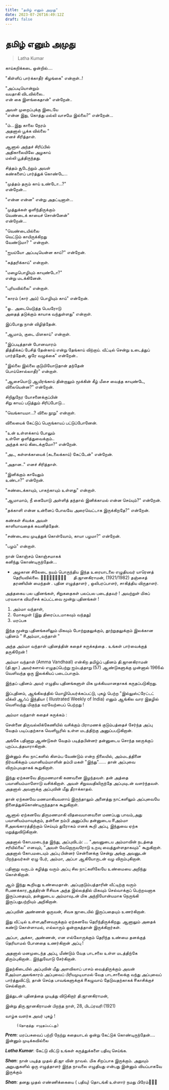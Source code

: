 ```yaml
---
title: "தமிழ் எனும் அமுது"
date: 2023-07-26T16:49:12Z
draft: false
---
```


# தமிழ் எனும் அமுது

> Latha Kumar

காய்கறிக்கடை ஒன்றில்....

"கிள்ளிப் பார்க்காதீர் கிழங்கை" என்றாள்..!

"அப்படியொன்றும்  
வயதாகி விடவில்லை..  
என் கை இளங்கைதான்" என்றேன்..

அவள் முறைப்புக்கு இடையே  
"என்ன இது, கொத்து மல்லி வாசமே இல்லை?" என்றேன்...

"ம்...இது காலை நேரம்  
அதனால் பூக்க வில்லை "  
எனச் சிரித்தாள்.

ஆனால் அந்தச் சிரிப்பில்  
அதிகாலையிலே அழகாய்  
மல்லி பூத்திருந்தது.

சித்தம் சூடேற்றும் அவள்  
கண்களைப் பார்த்துக் கொண்டே...

"முத்தம் தரும் காய் உண்டோ...?"  
என்றேன்...

"என்ன என்ன" என்று அதட்டினாள்...

"முத்துக்கள் ஒளிந்திருக்கும்  
வெண்டைக் காயைச் சொன்னேன்"  
என்றேன்...

"வெண்டையில்லை  
வெட்டும் காயிருக்கிறது  
வேண்டுமா? "  என்றாள்.

"ஐயய்யோ அப்படியென்ன காய்?" என்றேன்.

"கத்தரிக்காய்" என்றாள்.

"மழைபொழியும் காயுண்டோ?"  
என்று மடக்கினேன்.

"புரியவில்லை" என்றாள்.

"காரம் (கார் அம்)  பொழியும் காய்" என்றேன்.

"ஓ.. அடையெடுத்த பெயரோடு  
அதைத் தடுக்கும் காயாக வந்துள்ளது" என்றாள்.

இப்போது நான் விழித்தேன்.

"ஆமாம், குடை மிளகாய்" என்றாள்.

"இப்படித்தான்  போனவாரம்  
தித்திக்கப் பேசித் தேன்காய் என்று தேங்காய் விற்றாய். வீட்டில் சென்று உடைத்துப் பார்த்தேன், ஒரே வழுக்கை" என்றேன்..

"இல்லை இல்லை குடுமியோடுதான் தந்தேன்  
பொய்சொல்லாதீர்" என்றாள்.

"ஆசையொடு ஆயிரங்காய் தின்றாலும் மூக்கின் கீழ் மீசை வைத்த காயுண்டே, விலையென்ன?" என்றேன்.

சிறிதுநேர யோசனைக்குப்பின்  
சிறு காயப் படுத்தும் சிரிப்போடு...

"வெங்காயமா...? விலை நூறு" என்றாள்.

விலையைக் கேட்டுப் பெருங்காயப் பட்டுப்போனேன்.

"உன் உள்ளக்காய் போலும்  
உள்ளே ஒளித்துவைக்கும்..  
அந்தக் காய் கிடைக்குமோ?" என்றேன்.

"அட, கள்ளக்காயைக் (கடலைக்காய்) கேட்டேன்" என்றேன்.

"அதான.." எனச் சிரித்தாள்.

"இனிக்கும் காயேதும்  
உண்டா?" என்றேன்.

"சுண்டைக்காயும், பாகற்காயும் உள்ளது" என்றாள்.

"ஆமாமாம், நீ கையோடு அள்ளித் தந்தால் இனிக்காமல் என்ன செய்யும்?"  என்றேன்.

"தக்காளி என்ன உன்னைப் போலவே அரைவெட்டாக இருக்கிறதே?" என்றேன்.

கண்கள் சிவக்க அவள்  
காளியாவதைக் கவனித்தேன்.

"சண்டையை முடித்துக் கொள்வோம், காயா பழமா?" என்றேன்.

"பழம்" என்றாள்.

நான் கொஞ்சம் கொஞ்சமாகக்  
கனிந்து கொண்டிருந்தேன்...

- அழகான சிலேடை நயம் பொருந்திய இந்த உரையாடலை எழுதியவர் யாரெனத் தெரியவில்லை.
🍁🪷👏🍁🪷👏🍁🪷👏
 
தி.ஜானகிராமன், (1921/1982) தஞ்சைத் தரணியின் மைந்தன் . 
புதின எழுத்தாளர் , ஒலிபரப்பாளர், சாகித்திய விருதாளர்.

அத்தகைய பல புதினங்கள், சிறுகதைகள் பலப்பல படைத்தவர்  !
அவற்றுள் மிகப்  பரவலாக விமரிசக் கப்பட்டவை மூன்று புதினங்கள் !

1. அம்மா வந்தாள்,
2. மோகமுள் (இது திரைப்படமாகவும் வந்தது)
3. மரப்பசு 

இந்த மூன்று புதினங்களிலும் மிகவும் போற்றுதலுக்கும், தூற்றுதலுக்கும் இலக்கான புதினம்
" #அம்மா_வந்தாள் "

அந்த அம்மா வந்தாள் புதினத்தின் கதைச் சுருக்கத்தை . உங்கள் பார்வைக்குத் தருகிறேன் !

அம்மா வந்தாள் (Amma Vandhaal) என்கிற தமிழ்ப் புதினம் தி.ஜானகிராமன் (தி.ஜா.) அவர்களால் எழுதப்பெற்று ஐம்பத்தாறு (57) ஆண்டுகளுக்கு முன்னால் 1966ல் வெளிவந்த ஒரு இலக்கியப் படைப்பாகும். 

இந்தப் புதினம்  அவர் எழுதிய புதினங்களுள் மிக முக்கியமானதாகக் கருதப்படுகிறது.

இப்புதினம், ஆங்கிலத்தில் மொழிபெயர்க்கப்பட்டு, புகழ் பெற்ற "இல்லுஸ்ட்ரேட்டட் வீக்லி ஆஃப் இந்தியா ( Illustrated Weekly of India) எனும் ஆங்கில வார இதழில் வெளிவந்து மிகுந்த வரவேற்பைப் பெற்றது !

அம்மா வந்தாள்
கதைச் சுருக்கம் :

சென்னை திருவல்லிக்கேணியில் வசிக்கும் பிராமணக் குடும்பத்தைச் சேர்ந்த அப்பு வேதம் படிப்பதற்காக வெளியூரில் உள்ள மடத்திற்கு அனுப்பபடுகிறான். 

அங்கே பதினாறு ஆண்டுகள் வேதம் படித்தபின்னர் தன்னுடைய சொந்த ஊருக்குப் புறப்படத்தயாராகிறான். 

இன்னும் சில நாட்களில் கிளம்ப வேண்டும் என்ற நிலையில், அம்மடத்தினை நிர்வகிக்கும் பவானியம்மாளின் தம்பி மகள் "இந்து"...... தான் அப்புவை விரும்புவதாகக் கூறுகிறாள். 

இந்து ஏற்கனவே திருமணமாகி கணவனை இழந்தவள். தன் அத்தை பவானியம்மாளோடு வசிக்கிறாள். அவள் சிறுவயதிலிருந்தே அப்புவுடன் வளர்ந்தவள். அதனால் அவளுக்கு அப்புவின் மீது தீராக்காதல். 

தான் ஏற்கனவே மணமாகியவளாய் இருந்தாலும் அனைத்து நாட்களிலும் அப்புவையே நினைத்துக்கொண்டிருந்ததாக கூறுகிறாள். 

ஆனால் ஏற்கனவே திருமணமாகி விதவையானவளை மணப்பது  பாவம்,அது பவானியம்மாவுக்கும், தன்னை நம்பி அனுப்பிய தன்னுடைய #அம்மா #அலங்காரத்திற்கும் செய்யும் துரோகம் எனக் கூறி அப்பு, இந்துவை ஏற்க மறுத்துவிடுகிறான். 

அதனால் கோபமடைந்த இந்து, அப்புவிடம்: ... "அவனுடைய அம்மாவின் நடத்தை சரியில்லை" எனவும், "அவள் வேறொருவரோடு உறவு வைத்துள்ளதாகவும்" கூறுகிறாள். அதனால் கோபமடையும் அப்பு பின்னர் சென்னைக்கு சென்று அங்கு அவனுடன் பிறந்தவர்கள் ஏழு பேர், அம்மா, அப்பா ஆகியோருடன் வழ விரும்புகிறான்.

பதினாறு வருடம் கழித்து வரும் அப்பு சில நாட்களிலேயே உண்மையை அறிந்து கொள்கிறான். 

ஆம் இந்து கூறியது உண்மைதான். அப்புகுடும்பத்தாரின் வீட்டிற்கு வரும் #பணக்கார_சூத்திரன் #சிவசு அந்த இல்லத்தில் மிகவும் செல்வாக்குப் பெற்றவனாக இருப்பதையும், தன்னுடைய அம்மாவுடன் மிக அந்நியோன்யமாக  நெருங்கி இருப்பதுபற்றியும் அறிகிறான். 

அப்புவின் அண்ணன் ஒருவன், சிவசு ஜாடையில் இருப்பதையும் உணர்கிறான். 

இது வீட்டில் உள்ளஅனைவருக்கும் ஏற்கனவே தெரிந்திருக்கிறது. ஆனாலும் அதைக் கண்டு கொள்ளாமல்,  எல்லாரும் ஒன்றாகத்தான் இருக்கிறார்கள். 

அப்பா, அக்கா, அண்ணன், என எல்லோருக்கும் தெரிந்த உண்மை தனக்குத் தெரியாமல் போனதை உணர்கிறான் அப்பு !

அதனால் மனமுடைந்த அப்பு, மீண்டும் வேத பாடசலை உள்ள மடத்திற்கே திரும்புகிறான்.. இந்துவோடு சேர்கிறான்.

இதற்கிடையில் அப்புவின் மீது அளவிலாப் பாசம் வைத்திருக்கும் அவன் #அம்மாஅலங்காரம் அப்புவைப் பிரியமுடியாமல் வேத பாடசாலைக்கு வந்து அப்புவைப் பார்த்துவிட்டு, தான் செய்த பாவங்களுக்குக்  #கழுவாய் தேடுவதற்காகக்  #காசிக்குச் செல்கிறாள்.

இத்துடன் புதினத்தை முடித்து விடுகிறார் தி.ஜானகிராமன்,

இன்று திரு.ஜானகிராமன்
பிறந்த நாள், 28, பிடப்ரவரி (1921) 

வாழ்க வளர்க அவர் புகழ் !

         (தொகுத்து எழுதப்பட்டது)

***Prem***: மரப்பசுவைப் பற்றி நேற்று கதையாடல்  ஒன்று கேட்டுக் கொண்டிருந்தேன்.... இன்னும் முடிக்கவில்லை

***Latha Kumar***: கேட்டு விட்டு உங்கள் கருத்துக்களை பதிவு செய்ங்க.

***Shan***: நான் படித்த முதல் தி.ஜா வின் நாவல். மிக சிறப்பாக இருக்கும். அதுவும் அறுபதுகளில் ஒரு எழுத்தாளர் இந்த நாவலை எழுதியது என்பது இன்னும் வியப்பாகவே இருக்கும்

***Shan***: தனது முதல் எண்ணிக்கையை ( பதிவு) தொடங்கி உள்ளார் நமது பிரேம்👏👏👏
